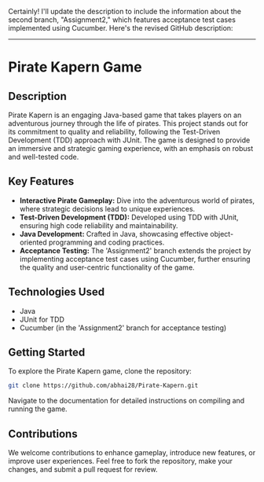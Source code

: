 Certainly! I'll update the description to include the information about the second branch, "Assignment2," which features acceptance test cases implemented using Cucumber. Here's the revised GitHub description:

---

# Pirate Kapern Game

## Description
Pirate Kapern is an engaging Java-based game that takes players on an adventurous journey through the life of pirates. This project stands out for its commitment to quality and reliability, following the Test-Driven Development (TDD) approach with JUnit. The game is designed to provide an immersive and strategic gaming experience, with an emphasis on robust and well-tested code.

## Key Features
- **Interactive Pirate Gameplay:** Dive into the adventurous world of pirates, where strategic decisions lead to unique experiences.
- **Test-Driven Development (TDD):** Developed using TDD with JUnit, ensuring high code reliability and maintainability.
- **Java Development:** Crafted in Java, showcasing effective object-oriented programming and coding practices.
- **Acceptance Testing:** The 'Assignment2' branch extends the project by implementing acceptance test cases using Cucumber, further ensuring the quality and user-centric functionality of the game.

## Technologies Used
- Java
- JUnit for TDD
- Cucumber (in the 'Assignment2' branch for acceptance testing)

## Getting Started
To explore the Pirate Kapern game, clone the repository:
```bash
git clone https://github.com/abhai28/Pirate-Kapern.git
```
Navigate to the documentation for detailed instructions on compiling and running the game.

## Contributions
We welcome contributions to enhance gameplay, introduce new features, or improve user experiences. Feel free to fork the repository, make your changes, and submit a pull request for review.
